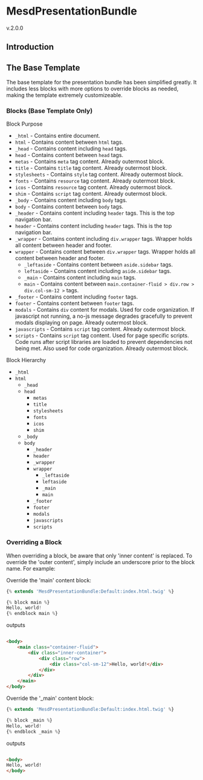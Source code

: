 # MesdPresentationBundle

v.2.0.0

## Introduction

## The Base Template

The base template for the presentation bundle has been simplified greatly.
It includes less blocks with more options to override blocks as needed,
making the template extremely customizeable.

### Blocks (Base Template Only)

Block Purpose

* `_html` - Contains entire document.
* `html`  - Contains content between `html` tags.
* `_head` - Contains content including `head` tags.
* `head` - Contains content between `head` tags.
* `metas` - Contains `meta` tag content. Already outermost block.
* `title` - Contains `title` tag content. Already outermost block.
* `stylesheets` - Contains `style` tag content. Already outermost block.
* `fonts` - Contains `resource` tag content. Already outermost block.
* `icos` - Contains `resource` tag content. Already outermost block.
* `shim` - Contains `script` tag content. Already outermost block.
* `_body` - Contains content including `body` tags.
* `body` - Contains content between `body` tags.
* `_header` - Contains content including `header` tags.
  This is the top navigation bar.
* `header` - Contains content including `header` tags.
  This is the top navigation bar.
* `_wrapper` - Contains content including `div.wrapper` tags.
  Wrapper holds all content between header and footer.
* `wrapper` - Contains content between `div.wrapper` tags.
  Wrapper holds all content between header and footer.
    * `_leftaside` - Contains content between `aside.sidebar` tags.
    * `leftaside` - Contains content including `aside.sidebar` tags.
    * `_main` - Contains content including `main` tags.
    * `main` - Contains content between
      `main.container-fluid > div.row > div.col-sm-12 >` tags.
* `_footer` - Contains content including `footer` tags.
* `footer` - Contains content between `footer` tags.
* `modals` - Contains `div` content for modals.
  Used for code organization. If javascript not running,
  a no-js message degrades gracefully to prevent modals displaying on page.
  Already outermost block.
* `javascripts` - Contains `script` tag content. Already outermost block.
* `scripts` - Contains `script` tag content.
  Used for page specific scripts. Code runs after script libraries are loaded
  to prevent dependencies not being met.
  Also used for code organization.
  Already outermost block.

Block Hierarchy

* `_html`
* `html`
    * `_head`
    * `head`
        * `metas`
        * `title`
        * `stylesheets`
        * `fonts`
        * `icos`
        * `shim`
    * `_body`
    * `body`
        * `_header`
        * `header`
        * `_wrapper`
        * `wrapper`
            * `_leftaside`
            * `leftaside`
            * `_main`
            * `main`
        * `_footer`
        * `footer`
        * `modals`
        * `javascripts`
        * `scripts`

### Overriding a Block

When overriding a block, be aware that only 'inner content' is replaced.
To override the 'outer content', simply include an underscore prior
to the block name. For example:

Override the 'main' content block:

```php
{% extends 'MesdPresentationBundle:Default:index.html.twig' %}

{% block main %}
Hello, world!
{% endblock main %}
```

outputs

```html

<body>
    <main class="container-fluid">
        <div class="inner-container">
            <div class="row">
                <div class="col-sm-12">Hello, world!</div>
            </div>
        </div>
    </main>
</body>
```

Override the '_main' content block:

```php
{% extends 'MesdPresentationBundle:Default:index.html.twig' %}

{% block _main %}
Hello, world!
{% endblock _main %}
```

outputs

```html

<body>
Hello, world!
</body>
```

